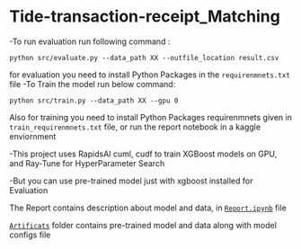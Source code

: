 # Tide-transaction-receipt_Matching

-To run evaluation run following command :


```python src/evaluate.py --data_path XX --outfile_location result.csv ```

for evaluation you need to install Python Packages in the `requirenmnets.txt` file
-To Train the model run below command:

```python src/train.py --data_path XX --gpu 0```

Also for training you need to install Python Packages requirenmnets given in `train_requirenmnets.txt` file, or run the report notebook in a kaggle enviornment

-This project uses RapidsAI cuml, cudf to train XGBoost models on GPU, and Ray-Tune for HyperParameter Search

-But you can use pre-trained model just with xgboost installed for Evaluation

The Report contains description about model and data, in [`Report.ipynb`](https://github.com/Nilanshrajput/Tide-transaction-receipt_Matching/blob/master/Report.ipynb) file

[`Artificats`](https://github.com/Nilanshrajput/Tide-transaction-receipt_Matching/tree/master/artifacts) folder contains pre-trained model and data along with model configs file